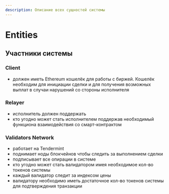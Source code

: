 ```yaml
---
description: Описание всех сущностей системы
---
```


# Entities

## Участники системы

### Client

* должен иметь Ethereum кошелёк для работы с биржей. Кошелёк необходим для инициации сделки и для получения возможных выплат в случаи нарушений со стороны исполнителя

### Relayer

* исполнитель должен поддержать 
* кто угодно может стать исполнителем поддержав необходимый функциона взаимодействия со смарт-контрактом

### Validators Network

* работает на Tendermint
* поднимает ноды блокчейнов чтобы следить за выполнением сделки
* подписывает все опирации в системе
* кто угодно может стать валидатором имея необходимое кол-во токенов системы
* каждый валидатор следит за индексом цены
* валидатору необходимо иметь достаточное кол-во токенов системы для подтверждения транзакции



